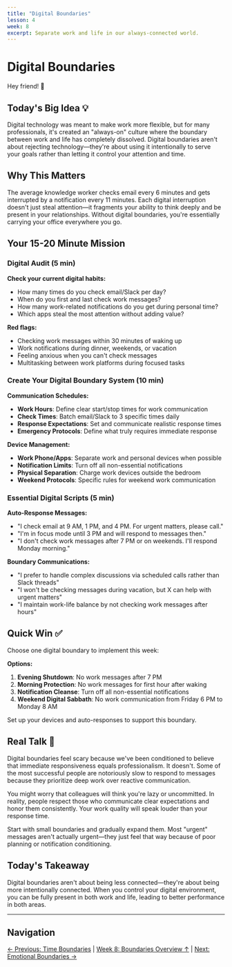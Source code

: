 ```yaml
---
title: "Digital Boundaries"
lesson: 4
week: 8
excerpt: Separate work and life in our always-connected world.
---
```


# Digital Boundaries

Hey friend! 👋

## Today's Big Idea 💡

Digital technology was meant to make work more flexible, but for many professionals, it's created an "always-on" culture where the boundary between work and life has completely dissolved. Digital boundaries aren't about rejecting technology—they're about using it intentionally to serve your goals rather than letting it control your attention and time.

## Why This Matters

The average knowledge worker checks email every 6 minutes and gets interrupted by a notification every 11 minutes. Each digital interruption doesn't just steal attention—it fragments your ability to think deeply and be present in your relationships. Without digital boundaries, you're essentially carrying your office everywhere you go.

## Your 15-20 Minute Mission

### Digital Audit (5 min)

**Check your current digital habits:**
- How many times do you check email/Slack per day?
- When do you first and last check work messages?
- How many work-related notifications do you get during personal time?
- Which apps steal the most attention without adding value?

**Red flags:**
- Checking work messages within 30 minutes of waking up
- Work notifications during dinner, weekends, or vacation
- Feeling anxious when you can't check messages
- Multitasking between work platforms during focused tasks

### Create Your Digital Boundary System (10 min)

**Communication Schedules:**
- **Work Hours**: Define clear start/stop times for work communication
- **Check Times**: Batch email/Slack to 3 specific times daily
- **Response Expectations**: Set and communicate realistic response times
- **Emergency Protocols**: Define what truly requires immediate response

**Device Management:**
- **Work Phone/Apps**: Separate work and personal devices when possible
- **Notification Limits**: Turn off all non-essential notifications
- **Physical Separation**: Charge work devices outside the bedroom
- **Weekend Protocols**: Specific rules for weekend work communication

### Essential Digital Scripts (5 min)

**Auto-Response Messages:**
- "I check email at 9 AM, 1 PM, and 4 PM. For urgent matters, please call."
- "I'm in focus mode until 3 PM and will respond to messages then."
- "I don't check work messages after 7 PM or on weekends. I'll respond Monday morning."

**Boundary Communications:**
- "I prefer to handle complex discussions via scheduled calls rather than Slack threads"
- "I won't be checking messages during vacation, but X can help with urgent matters"
- "I maintain work-life balance by not checking work messages after hours"

## Quick Win ✅

Choose one digital boundary to implement this week:

**Options:**
1. **Evening Shutdown**: No work messages after 7 PM
2. **Morning Protection**: No work messages for first hour after waking
3. **Notification Cleanse**: Turn off all non-essential notifications
4. **Weekend Digital Sabbath**: No work communication from Friday 6 PM to Monday 8 AM

Set up your devices and auto-responses to support this boundary.

## Real Talk 💬

Digital boundaries feel scary because we've been conditioned to believe that immediate responsiveness equals professionalism. It doesn't. Some of the most successful people are notoriously slow to respond to messages because they prioritize deep work over reactive communication.

You might worry that colleagues will think you're lazy or uncommitted. In reality, people respect those who communicate clear expectations and honor them consistently. Your work quality will speak louder than your response time.

Start with small boundaries and gradually expand them. Most "urgent" messages aren't actually urgent—they just feel that way because of poor planning or notification conditioning.

## Today's Takeaway

Digital boundaries aren't about being less connected—they're about being more intentionally connected. When you control your digital environment, you can be fully present in both work and life, leading to better performance in both areas.

---

## Navigation

[← Previous: Time Boundaries](/journey/week-08/03-time-boundaries/) | [Week 8: Boundaries Overview ↑](/journey/week-08/) | [Next: Emotional Boundaries →](/journey/week-08/05-emotional-boundaries/)